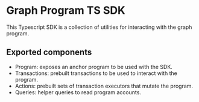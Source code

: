 # Graph Program TS SDK

This Typescript SDK is a collection of utilities for interacting with the graph program.

## Exported components

- Program: exposes an anchor program to be used with the SDK.
- Transactions: prebuilt transactions to be used to interact with the program.
- Actions: prebuilt sets of transaction executors that mutate the program.
- Queries: helper queries to read program accounts.
